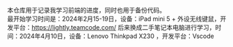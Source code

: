 本仓库用于记录我学习前端的进度，同时也用于备份代码。<br>
最开始学习时间是：2024年2月15-19日，设备：iPad mini 5 + 外设无线键鼠，开发平台：https://lightly.teamcode.com/
后来换成二手笔记本电脑进行学习，时间：2024年4月10日，设备：Lenovo  Thinkpad X230 ，开发平台：Vscode 
